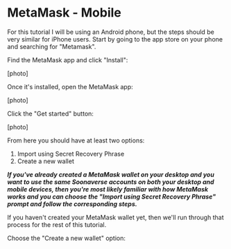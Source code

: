 # MetaMask - Mobile

For this tutorial I will be using an Android phone, but the steps should be very similar for iPhone users. Start by going to the app store on your phone and searching for "Metamask".

Find the MetaMask app and click "Install":

\[photo]

Once it's installed, open the MetaMask app:

\[photo]

Click the "Get started" button:

\[photo]

From here you should have at least two options:

1. Import using Secret Recovery Phrase
2. Create a new wallet

_**If you've already created a MetaMask wallet on your desktop and you want to use the same Soonaverse accounts on both your desktop and mobile devices, then you're most likely familiar with how MetaMask works and you can choose the "Import using Secret Recovery Phrase" prompt and follow the corresponding steps.**_

If you haven't created your MetaMask wallet yet, then we'll run through that process for the rest of this tutorial.&#x20;

Choose the "Create a new wallet" option:

